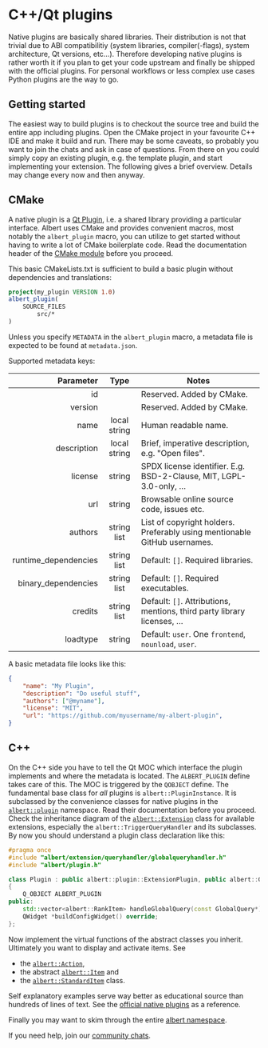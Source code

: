 # C++/Qt plugins

Native plugins are basically shared libraries.
Their distribution is not that trivial due to ABI compatibilitiy (system libraries, compiler(-flags), system architecture, Qt versions, etc…).
Therefore developing native plugins is rather worth it if you plan to get your code upstream and finally be shipped with the official plugins.
For personal workflows or less complex use cases Python plugins are the way to go.

## Getting started

The easiest way to build plugins is to checkout the source tree and build the entire app including plugins.
Open the CMake project in your favourite C++ IDE and make it build and run.
There may be some caveats, so probably you want to join the chats and ask in case of questions.
From there on you could simply copy an existing plugin, e.g. the template plugin, and start implementing your extension. 
The following gives a brief overview.
Details may change every now and then anyway. 

## CMake

A native plugin is a [Qt Plugin](https://doc.qt.io/qt-6/plugins-howto.html#the-low-level-api-extending-qt-applications), i.e. a shared library providing a particular interface.
Albert uses CMake and provides convenient macros, most notably the `albert_plugin` macro, you can utilize to get started without having to write a lot of CMake boilerplate code. 
Read the documentation header of the [CMake module](https://raw.githubusercontent.com/albertlauncher/albert/master/cmake/albert-macros.cmake) before you proceed.

This basic CMakeLists.txt is sufficient to build a basic plugin without dependencies and translations:

```cmake
project(my_plugin VERSION 1.0)
albert_plugin(
    SOURCE_FILES
        src/*
)
```

Unless you specify `METADATA` in the `albert_plugin` macro, a metadata file is expected to be found at `metadata.json`.

Supported metadata keys:


|            Parameter |     Type     | Notes                                                                     |
|---------------------:|:------------:|---------------------------------------------------------------------------|
|                   id |              | Reserved. Added by CMake.                                                 |
|              version |              | Reserved. Added by CMake.                                                 |
|                 name | local string | Human readable name.                                                      |
|          description | local string | Brief, imperative description, e.g. "Open files".                         |
|              license |    string    | SPDX license identifier. E.g. BSD-2-Clause, MIT, LGPL-3.0-only, …         |
|                  url |    string    | Browsable online source code, issues etc.                                 |
|              authors | string list  | List of copyright holders. Preferably using mentionable GitHub usernames. |
| runtime_dependencies | string list  | Default: `[]`. Required libraries.                                        |
|  binary_dependencies | string list  | Default: `[]`. Required executables.                                      |
|              credits | string list  | Default: `[]`. Attributions, mentions, third party library licenses, …    |
|             loadtype |    string    | Default: `user`. One `frontend`, `nounload`, `user`.                      |

A basic metadata file looks like this:

```json
{
    "name": "My Plugin",
    "description": "Do useful stuff",
    "authors": ["@myname"],
    "license": "MIT",
    "url": "https://github.com/myusername/my-albert-plugin",
}
```
## C++

On the C++ side you have to tell the Qt MOC which interface the plugin implements and where the metadata is located.
The `ALBERT_PLUGIN` define takes care of this.
The MOC is triggered by the `QOBJECT` define.
The fundamental base class for _all_ plugins is `albert::PluginInstance`.
It is subclassed by the convenience classes for native plugins in the [`albert::plugin`](https://albertlauncher.github.io/reference/namespacealbert_1_1plugin.html) namespace.
Read their documentation before you proceed.
Check the inheritance diagram of the [`albert::Extension`](https://albertlauncher.github.io/reference/classalbert_1_1Extension.html) class for available extensions, especially the `albert::TriggerQueryHandler` and its subclasses.
By now you should understand a plugin class declaration like this: 

```cpp
#pragma once
#include "albert/extension/queryhandler/globalqueryhandler.h"
#include "albert/plugin.h"

class Plugin : public albert::plugin::ExtensionPlugin, public albert::GlobalQueryHandler
{
    Q_OBJECT ALBERT_PLUGIN
public:
    std::vector<albert::RankItem> handleGlobalQuery(const GlobalQuery*) const override;
    QWidget *buildConfigWidget() override;
};
```

Now implement the virtual functions of the abstract classes you inherit.
Ultimately you want to display and activate items.
See 
 * the [`albert::Action`](https://albertlauncher.github.io/reference/classalbert_1_1Action.html),
 * the abstract [`albert::Item`](https://albertlauncher.github.io/reference/classalbert_1_1Item.html) and
 * the [`albert::StandardItem`](https://albertlauncher.github.io/reference/structalbert_1_1StandardItem.html) class.

Self explanatory examples serve way better as educational source than hundreds of lines of text.
See the [official native plugins](https://github.com/albertlauncher/plugins/tree/master/) as a reference.

Finally you may want to skim through the entire [albert namespace](https://albertlauncher.github.io/reference/namespacealbert.html).

If you need help, join our [community chats](https://albertlauncher.github.io/help/#chats).
